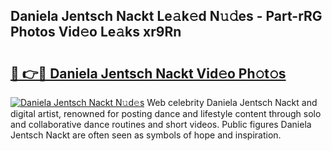 ## Daniela Jentsch Nackt Le𝚊k𝚎d N𝚞𝚍es - Part-rRG Photos Vid𝚎o Le𝚊ks xr9Rn

# <h2><a href="http://fb99ar.evod.top/?m=Daniela+Jentsch+Nackt">🔗 👉🔴 Daniela Jentsch Nackt Vid𝚎o Ph𝚘t𝚘s</a></h2>

[![Daniela Jentsch Nackt N𝚞d𝚎s](https://i.imgur.com/8V9OHl7.gif)](http://fb99ar.evod.top/?m=Daniela+Jentsch+Nackt)
Web celebrity Daniela Jentsch Nackt and digital artist, renowned for posting dance and lifestyle content through solo and collaborative dance routines and short videos. Public figures Daniela Jentsch Nackt are often seen as symbols of hope and inspiration. 
